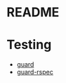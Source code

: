 # README

# Testing
- [guard](https://github.com/guard/guard)
- [guard-rspec](https://github.com/guard/guard-rspec)